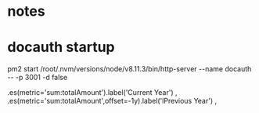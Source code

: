 # notes
# docauth startup 
pm2 start /root/.nvm/versions/node/v8.11.3/bin/http-server --name docauth -- -p 3001 -d false


.es(metric='sum:totalAmount').label('Current Year') ,
.es(metric='sum:totalAmount',offset=-1y).label('lPrevious Year') ,
